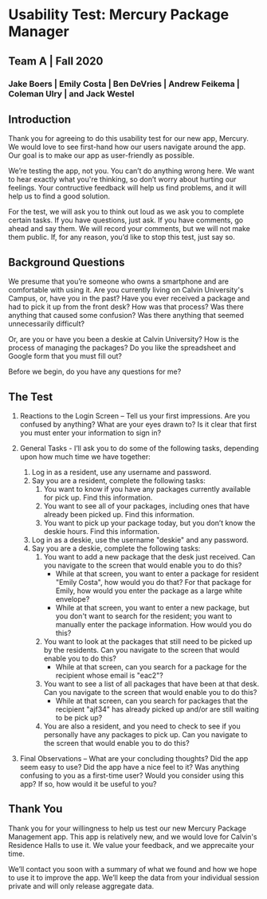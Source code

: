# Usability Test: Mercury Package Manager
## Team A | Fall 2020
### Jake Boers | Emily Costa | Ben DeVries | Andrew Feikema | Coleman Ulry | and Jack Westel

## Introduction
Thank you for agreeing to do this usability test for our new app, Mercury. We would love to see first-hand how our users navigate around the app. Our goal is to make our app as user-friendly as possible.

We’re testing the app, not you. You can’t do anything wrong here. We want to hear exactly what you're thinking, so don’t worry about hurting our feelings. Your contructive feedback will help us find problems, and it will help us to find a good solution.

For the test, we will ask you to think out loud as we ask you to complete certain tasks. If you have questions, just ask. If you have comments, go ahead and say them. We will record your comments, but we will not make them public. If, for any reason, you’d like to stop this test, just say so.

## Background Questions
We presume that you’re someone who owns a smartphone and are comfortable with using it. Are you currently living on Calvin University's Campus, or, have you in the past? Have you ever received a package and had to pick it up from the front desk? How was that process? Was there anything that caused some confusion? Was there anything that seemed unnecessarily difficult?

Or, are you or have you been a deskie at Calvin University? How is the process of managing the packages? Do you like the spreadsheet and Google form that you must fill out?

Before we begin, do you have any questions for me?

## The Test
1. Reactions to the Login Screen – Tell us your first impressions. Are you confused by anything? What are your eyes drawn to? Is it clear that first you must enter your information to sign in?

2. General Tasks - I’ll ask you to do some of the following tasks, depending upon how much time we have together:

    1. Log in as a resident, use any username and password.
    2. Say you are a resident, complete the following tasks:
        1. You want to know if you have any packages currently available for pick up. Find this information.
        2. You want to see all of your packages, including ones that have already been picked up. Find this information.
        3. You want to pick up your package today, but you don’t know the deskie hours. Find this information.
    3. Log in as a deskie, use the username "deskie" and any password.
    4. Say you are a deskie, complete the following tasks:
        1. You want to add a new package that the desk just received. Can you navigate to the screen that would enable you to do this?
            - While at that screen, you want to enter a package for resident "Emily Costa", how would you do that? For that package for Emily, how would you enter the package as a large white envelope?
            - While at that screen, you want to enter a new package, but you don't want to search for the resident; you want to manually enter the package information. How would you do this?
        2. You want to look at the packages that still need to be picked up by the residents. Can you navigate to the screen that would enable you to do this?
            - While at that screen, can you search for a package for the recipient whose email is "eac2"?
        3. You want to see a list of all packages that have been at that desk. Can you navigate to the screen that would enable you to do this?
            - While at that screen, can you search for packages that the recipient "ajf34" has already picked up and/or are still waiting to be pick up?
        4. You are also a resident, and you need to check to see if you personally have any packages to pick up. Can you navigate to the screen that would enable you to do this?


3. Final Observations – What are your concluding thoughts? Did the app seem easy to use? Did the app have a nice feel to it? Was anything confusing to you as a first-time user? Would you consider using this app? If so, how would it be useful to you?

## Thank You
Thank you for your willingness to help us test our new Mercury Package Management app. This app is relatively new, and we would love for Calvin's Residence Halls to use it. We value your feedback, and we apprecaite your time.

We’ll contact you soon with a summary of what we found and how we hope to use it to improve the app. We’ll keep the data from your individual session private and will only release aggregate data.
